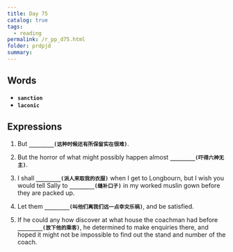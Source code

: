 ```yaml
---
title: Day 75
catalog: true
tags: 
  - reading
permalink: /r_pp_d75.html
folder: prdpjd
summary: 
---
```


## Words

-   <b data-toggle="tooltip" data-original-title="{{site.data.glossary.sanction}}">`sanction`</b>
-   <b data-toggle="tooltip" data-original-title="{{site.data.glossary.laconic}}">`laconic`</b>


## Expressions

1.  But <b data-toggle="tooltip" data-original-title="{{site.data.answers.d75_a}}">`________(这种时候还有所保留实在很难)`</b>.

2.  But the horror of what might possibly happen almost <b data-toggle="tooltip" data-original-title="{{site.data.answers.d75_b}}">`________(吓得六神无主)`</b>.

3.  I shall <b data-toggle="tooltip" data-original-title="{{site.data.answers.d75_c}}">`________(派人来取我的衣服)`</b> when I get to Longbourn, but I wish you would tell Sally to <b data-toggle="tooltip" data-original-title="{{site.data.answers.d75_c2}}">`________(缝补口子)`</b> in my worked muslin gown before they are packed up.

4.  Let them <b data-toggle="tooltip" data-original-title="{{site.data.answers.d75_d}}">`________(叫他们离我们远一点幸灾乐祸)`</b>, and be satisfied.

5.  If he could any how discover at what house the coachman had before <b data-toggle="tooltip" data-original-title="{{site.data.answers.d75_e}}">`________(放下他的乘客)`</b>, he determined to make enquiries there, and hoped it might not be impossible to find out the stand and number of the coach.

